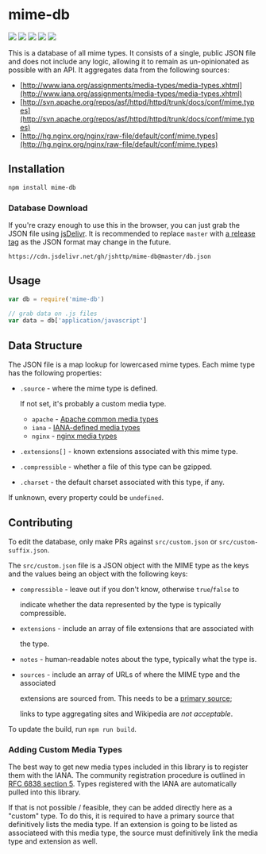 # mime-db

[![](https://badgen.net/npm/v/mime-db)](https://npmjs.org/package/mime-db) [![](https://badgen.net/npm/dm/mime-db)](https://npmjs.org/package/mime-db) [![](https://badgen.net/npm/node/mime-db)](https://nodejs.org/en/download) [![](https://badgen.net/travis/jshttp/mime-db/master)](https://travis-ci.org/jshttp/mime-db) [![](https://badgen.net/coveralls/c/github/jshttp/mime-db/master)](https://coveralls.io/r/jshttp/mime-db?branch=master)

This is a database of all mime types. It consists of a single, public JSON file and does not include any logic, allowing it to remain as un-opinionated as possible with an API. It aggregates data from the following sources:

* [http://www.iana.org/assignments/media-types/media-types.xhtml](http://www.iana.org/assignments/media-types/media-types.xhtml)
* [http://svn.apache.org/repos/asf/httpd/httpd/trunk/docs/conf/mime.types](http://svn.apache.org/repos/asf/httpd/httpd/trunk/docs/conf/mime.types)
* [http://hg.nginx.org/nginx/raw-file/default/conf/mime.types](http://hg.nginx.org/nginx/raw-file/default/conf/mime.types)

## Installation

```bash
npm install mime-db
```

### Database Download

If you're crazy enough to use this in the browser, you can just grab the JSON file using [jsDelivr](https://www.jsdelivr.com/). It is recommended to replace `master` with [a release tag](https://github.com/jshttp/mime-db/tags) as the JSON format may change in the future.

```text
https://cdn.jsdelivr.net/gh/jshttp/mime-db@master/db.json
```

## Usage

```javascript
var db = require('mime-db')

// grab data on .js files
var data = db['application/javascript']
```

## Data Structure

The JSON file is a map lookup for lowercased mime types. Each mime type has the following properties:

* `.source` - where the mime type is defined.

    If not set, it's probably a custom media type.

  * `apache` - [Apache common media types](http://svn.apache.org/repos/asf/httpd/httpd/trunk/docs/conf/mime.types)
  * `iana` - [IANA-defined media types](http://www.iana.org/assignments/media-types/media-types.xhtml)
  * `nginx` - [nginx media types](http://hg.nginx.org/nginx/raw-file/default/conf/mime.types)

* `.extensions[]` - known extensions associated with this mime type.
* `.compressible` - whether a file of this type can be gzipped.
* `.charset` - the default charset associated with this type, if any.

If unknown, every property could be `undefined`.

## Contributing

To edit the database, only make PRs against `src/custom.json` or `src/custom-suffix.json`.

The `src/custom.json` file is a JSON object with the MIME type as the keys and the values being an object with the following keys:

* `compressible` - leave out if you don't know, otherwise `true`/`false` to

  indicate whether the data represented by the type is typically compressible.

* `extensions` - include an array of file extensions that are associated with

  the type.

* `notes` - human-readable notes about the type, typically what the type is.
* `sources` - include an array of URLs of where the MIME type and the associated

  extensions are sourced from. This needs to be a [primary source](https://en.wikipedia.org/wiki/Primary_source);

  links to type aggregating sites and Wikipedia are _not acceptable_.

To update the build, run `npm run build`.

### Adding Custom Media Types

The best way to get new media types included in this library is to register them with the IANA. The community registration procedure is outlined in [RFC 6838 section 5](http://tools.ietf.org/html/rfc6838#section-5). Types registered with the IANA are automatically pulled into this library.

If that is not possible / feasible, they can be added directly here as a "custom" type. To do this, it is required to have a primary source that definitively lists the media type. If an extension is going to be listed as associateed with this media type, the source must definitively link the media type and extension as well.

